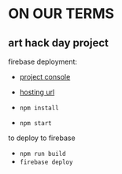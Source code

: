 # ON OUR TERMS

## art hack day project

firebase deployment:

- [project console](https://console.firebase.google.com/project/newterms/overview)
- [hosting url](https://newterms.web.app)

- `npm install`
- `npm start`

to deploy to firebase

- `npm run build`
- `firebase deploy`
